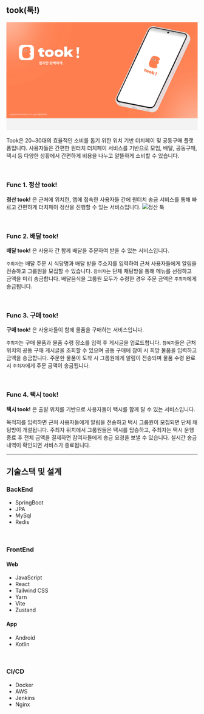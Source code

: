 ## took(툭!)

![툭배너](https://github.com/zxader/took/blob/main/exec/main.png)

Took은 20~30대의 효율적인 소비를 돕기 위한 위치 기반 더치페이 및 공동구매 플랫폼입니다. 
사용자들은 간편한 원터치 더치페이 서비스를 기반으로 모임, 배달, 공동구매, 택시 등 다양한 상황에서 간편하게 비용을 나누고 알뜰하게 소비할 수 있습니다. 

<br/>

### Func 1. 정산 took! 

**정산 took!** 은 근처에 위치한, 앱에 접속한 사용자들 간에 원터치 송금 서비스를 통해 빠르고 간편하게 더치페이 정산을 진행할 수 있는 서비스입니다. 
![정산 툭](/uploads/1bdeb7e47e16261509e5bfafeb773e65/image.png)

<br/>


### Func 2. 배달 took!

**배달 took!** 은 사용자 간 함께 배달을 주문하여 받을 수 있는 서비스입니다. 

`주최자`는 배달 주문 시 식당명과 배달 받을 주소지를 입력하여 근처 사용자들에게 알림을 전송하고 그룹원을 모집할 수 있습니다. `참여자`는 단체 채팅방을 통해 메뉴를 선정하고 금액을 미리 송금합니다. 배달음식을 그룹원 모두가 수령한 경우 주문 금액은 `주최자`에게 송금됩니다. 


<br/>


### Func 3. 구매 took!

**구매 took!** 은 사용자들이 함께 물품을 구매하는 서비스입니다. 

`주최자`는 구매 물품과 물품 수령 장소를 입력 후 게시글을 업로드합니다. `참여자`들은 근처 위치의 공동 구매 게시글을 조회할 수 있으며 공동 구매에 참여 시 희망 물품을 입력하고 금액을 송금합니다. 주문한 물품이 도착 시 그룹원에게 알림이 전송되며 물품 수령 완료 시 `주최자`에게 주문 금액이 송금됩니다. 


<br/>

### Func 4. 택시 took!

**택시 took!** 은 출발 위치를 기반으로 사용자들이 택시를 함께 탈 수 있는 서비스입니다. 

목적지를 입력하면 근처 사용자들에게 알림을 전송하고 택시 그룹원이 모집되면 단체 채팅방이 개설됩니다. 주최자 위치에서 그룹원들은 택시를 탑승하고, 주최자는 택시 운행 종료 후 전체 금액을 결제하면 참여자들에게 송금 요청을 보낼 수 있습니다. 실시간 송금 내역이 확인되면 서비스가 종료됩니다.



<hr/>


## 기술스택 및 설계

### BackEnd
- SpringBoot
- JPA
- MySql
- Redis

<br/>

### FrontEnd

#### Web
- JavaScript
- React
- Tailwind CSS
- Yarn
- Vite
- Zustand


#### App
- Android
- Kotlin

<br />

### CI/CD
- Docker
- AWS
- Jenkins
- Nginx
